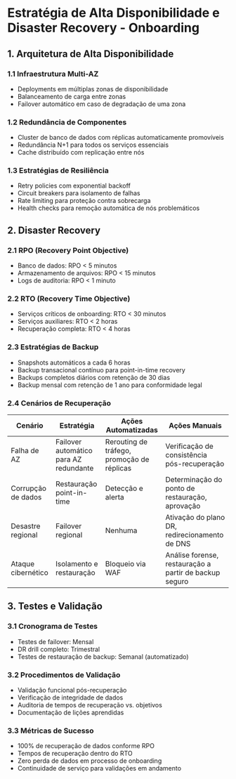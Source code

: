 # Estratégia de Alta Disponibilidade e Disaster Recovery - Onboarding

## 1. Arquitetura de Alta Disponibilidade

### 1.1 Infraestrutura Multi-AZ
- Deployments em múltiplas zonas de disponibilidade
- Balanceamento de carga entre zonas
- Failover automático em caso de degradação de uma zona

### 1.2 Redundância de Componentes
- Cluster de banco de dados com réplicas automaticamente promovíveis
- Redundância N+1 para todos os serviços essenciais
- Cache distribuído com replicação entre nós

### 1.3 Estratégias de Resiliência
- Retry policies com exponential backoff
- Circuit breakers para isolamento de falhas
- Rate limiting para proteção contra sobrecarga
- Health checks para remoção automática de nós problemáticos

## 2. Disaster Recovery

### 2.1 RPO (Recovery Point Objective)
- Banco de dados: RPO < 5 minutos
- Armazenamento de arquivos: RPO < 15 minutos
- Logs de auditoria: RPO < 1 minuto

### 2.2 RTO (Recovery Time Objective)
- Serviços críticos de onboarding: RTO < 30 minutos
- Serviços auxiliares: RTO < 2 horas
- Recuperação completa: RTO < 4 horas

### 2.3 Estratégias de Backup
- Snapshots automáticos a cada 6 horas
- Backup transacional contínuo para point-in-time recovery
- Backups completos diários com retenção de 30 dias
- Backup mensal com retenção de 1 ano para conformidade legal

### 2.4 Cenários de Recuperação
| Cenário | Estratégia | Ações Automatizadas | Ações Manuais |
|---------|------------|---------------------|---------------|
| Falha de AZ | Failover automático para AZ redundante | Rerouting de tráfego, promoção de réplicas | Verificação de consistência pós-recuperação |
| Corrupção de dados | Restauração point-in-time | Detecção e alerta | Determinação do ponto de restauração, aprovação |
| Desastre regional | Failover regional | Nenhuma | Ativação do plano DR, redirecionamento de DNS |
| Ataque cibernético | Isolamento e restauração | Bloqueio via WAF | Análise forense, restauração a partir de backup seguro |

## 3. Testes e Validação

### 3.1 Cronograma de Testes
- Testes de failover: Mensal
- DR drill completo: Trimestral
- Testes de restauração de backup: Semanal (automatizado)

### 3.2 Procedimentos de Validação
- Validação funcional pós-recuperação
- Verificação de integridade de dados
- Auditoria de tempos de recuperação vs. objetivos
- Documentação de lições aprendidas

### 3.3 Métricas de Sucesso
- 100% de recuperação de dados conforme RPO
- Tempos de recuperação dentro do RTO
- Zero perda de dados em processo de onboarding
- Continuidade de serviço para validações em andamento